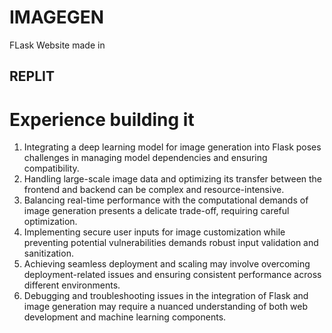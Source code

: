 # IMAGEGEN
FLask Website made in  
## REPLIT

# Experience building it
1. Integrating a deep learning model for image generation into Flask poses challenges in managing model dependencies and ensuring compatibility.
2. Handling large-scale image data and optimizing its transfer between the frontend and backend can be complex and resource-intensive.
3. Balancing real-time performance with the computational demands of image generation presents a delicate trade-off, requiring careful optimization.
4. Implementing secure user inputs for image customization while preventing potential vulnerabilities demands robust input validation and sanitization.
5. Achieving seamless deployment and scaling may involve overcoming deployment-related issues and ensuring consistent performance across different environments.
6. Debugging and troubleshooting issues in the integration of Flask and image generation may require a nuanced understanding of both web development and machine learning components.
